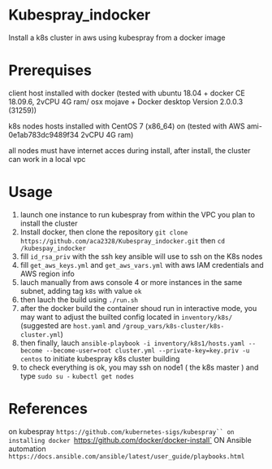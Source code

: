 # Kubespray_indocker
Install a k8s cluster in aws using kubespray from a docker image

# Prerequises
client host installed with docker
(tested with ubuntu 18.04 + docker CE 18.09.6, 2vCPU 4G ram/ osx mojave + Docker desktop Version 2.0.0.3 (31259))

k8s nodes hosts installed with CentOS 7 (x86_64) on 
(tested with AWS ami-0e1ab783dc9489f34 2vCPU 4G ram)

all nodes must have internet acces during install, after install, the cluster can work in a local vpc

# Usage
1. launch one instance to run kubespray from within the VPC you plan to install the cluster
2. Install docker, then clone the repository `git clone https://github.com/aca2328/Kubespray_indocker.git` then `cd /kubespay_indocker`
3. fill `id_rsa_priv` with the ssh key ansible will use to ssh on the K8s nodes
4. fill `get_aws_keys.yml` and `get_aws_vars.yml` with aws IAM credentials and AWS region info
5. lauch manually from aws console 4 or more instances in the same subnet, adding tag `k8s` with value `ok`
6. then lauch the build using `./run.sh`
7. after the docker build the container shoud run in interactive mode, you may want to adjust the builted config located in `inventory/k8s/` (suggested are `host.yaml` and `/group_vars/k8s-cluster/k8s-cluster.yml`)
8. then finally, lauch `ansible-playbook -i inventory/k8s1/hosts.yaml --become --become-user=root cluster.yml --private-key=key.priv -u centos` to initiate kubespray k8s cluster building
9. to check everything is ok, you may ssh on node1 ( the k8s master ) and type `sudo su -` `kubectl get nodes`


# References

on kubespray `https://github.com/kubernetes-sigs/kubespray``
on installing docker `https://github.com/docker/docker-install`
ON Ansible automation `https://docs.ansible.com/ansible/latest/user_guide/playbooks.html`

